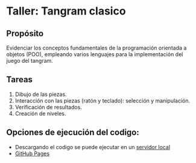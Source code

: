# Taller: Tangram clasico

## Propósito

Evidenciar los conceptos fundamentales de la programación orientada a objetos (POO), empleando varios lenguajes para la implementación del juego del tangram.

## Tareas

1. Dibujo de las piezas.
2. Interacción con las piezas (ratón y teclado): selección y manipulación.
3. Verificación de resultados.
4. Creación de niveles.

## Opciones de ejecución del codigo:
- Descargando el codigo se puede ejecutar en un [servidor local](https://github.com/processing/p5.js/wiki/Local-server)
-  [GitHub Pages](https://bermudez05.github.io/TangramOOP/)
